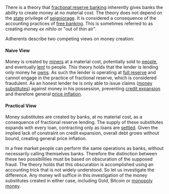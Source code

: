 There is a theory that [fractional reserve banking](https://en.wikipedia.org/wiki/Fractional-reserve_banking) inherently gives banks the ability to create money at no material cost. The theory does not depend on the [state](Glossary#state) privilege of [seigniorage](https://en.wikipedia.org/wiki/Seigniorage). It is considered a consequence of the accounting practices of [free banking](https://en.wikipedia.org/wiki/Free_banking). This is sometimes referred to as creating money *ex nihilo* or "out of thin air".

Adherents describe two competing views on money creation:

#### Naive View

Money is created by [miners](Glossary#miner) at a material cost, potentially sold to [people](Glossary#person), and eventually [lent](Glossary#lend) to people. This theory holds that the lender is lending only money he [owns](Glossary#owner). As such the lender is operating at [full reserve](Full-Reserve-Fallacy) and cannot engage in the practice of fractional reserve, which is considered fraudulent. As an honest lender he is only able to issue claims ([money substitutes](https://wiki.mises.org/wiki/Money_substitutes)) against money in his possession, preventing [credit expansion](Credit-Expansion-Fallacy) and therefore general [price inflation](https://en.wikipedia.org/wiki/Inflation).

#### Practical View

Money substitutes are created by banks, at no material cost, as a consequence of fractional reserve lending. The supply of these substitutes expands with every loan, contracting only as loans are [settled](https://en.wikipedia.org/wiki/Clearing_(finance)). Given the implied lack of constraint on credit expansion, overall debt grows without bound, creating general price inflation.

In a free market people can perform the same operations as banks, without necessarily calling themselves banks. Therefore the distinction between these two possibilities must be based on obscuration of the supposed fraud. The theory holds that this obscuration is accomplished using an accounting trick that is not widely understood. So let us investigate the difference. Any money will suffice in this investigation of the money substitutes created in either case, including Gold, Bitcoin or [monopoly money](Money-Taxonomy).

